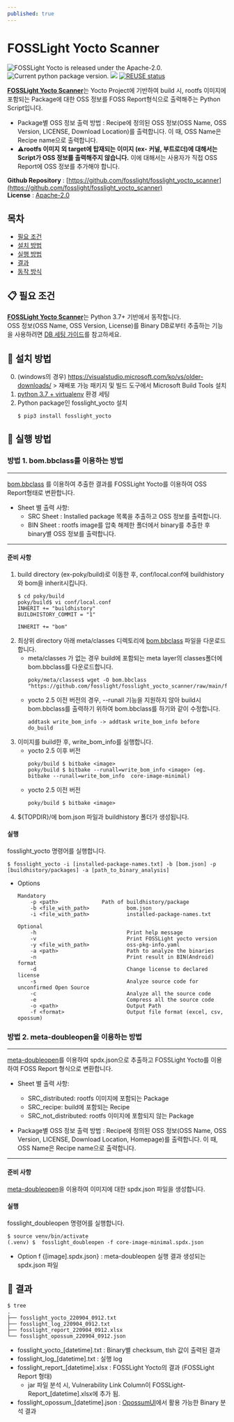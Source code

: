 ```yaml
---
published: true
---
```

# FOSSLight Yocto Scanner

<img src="https://img.shields.io/pypi/l/fosslight_yocto" alt="FOSSLight Yocto is released under the Apache-2.0." /> <img src="https://img.shields.io/pypi/v/fosslight_yocto" alt="Current python package version." /> <img src="https://img.shields.io/pypi/pyversions/fosslight_yocto" /> [![REUSE status](https://api.reuse.software/badge/github.com/fosslight/fosslight_yocto_scanner)](https://api.reuse.software/info/github.com/fosslight/fosslight_yocto_scanner)

[**FOSSLight Yocto Scanner**](https://github.com/fosslight/fosslight_yocto_scanner)는 Yocto Project에 기반하여 build 시, rootfs 이미지에 포함되는 Package에 대한 OSS 정보를 FOSS Report형식으로 출력해주는 Python Script입니다.

- Package별 OSS 정보 출력 방법 : Recipe에 정의된 OSS 정보(OSS Name, OSS Version, LICENSE, Download Location)를 출력합니다.
이 때, OSS Name은 Recipe name으로 출력합니다.
- ⚠️**rootfs 이미지 외 target에 탑재되는 이미지 (ex- 커널, 부트로더)에 대해서는 Script가 OSS 정보를 출력해주지 않습니다.** 이에 대해서는 사용자가 직접 OSS Report에 OSS 정보를 추가해야 합니다.   
   
**Github Repository** : [https://github.com/fosslight/fosslight_yocto_scanner](https://github.com/fosslight/fosslight_yocto_scanner)  
**License** : [Apache-2.0](https://github.com/fosslight/fosslight_yocto_scanner/blob/main/LICENSE)

## 목차
- [필요 조건](#-필요-조건)
- [설치 방법](#-설치-방법)
- [실행 방법](#-실행-방법)
- [결과](#-결과)
- [동작 방식](#-동작-방식)


## 📋 필요 조건
[**FOSSLight Yocto Scanner**](https://github.com/fosslight/fosslight_yocto_scanner)는 Python 3.7+ 기반에서 동작합니다.  
OSS 정보(OSS Name, OSS Version, License)를 Binary DB로부터 추출하는 기능을 사용하려면 [DB 세팅 가이드](etc/binary_db.md)를 참고하세요.    


## 🎉 설치 방법    
0. (windows의 경우) https://visualstudio.microsoft.com/ko/vs/older-downloads/ > 재배포 가능 패키지 및 빌드 도구에서 Microsoft Build Tools 설치
1. [python 3.7 + virtualenv](etc/guide_virtualenv.md) 환경 세팅
2. Python package인 fosslight_yocto 설치
    ```
    $ pip3 install fosslight_yocto
    ```

## 🚀 실행 방법
### 방법 1. bom.bbclass를 이용하는 방법

---
[bom.bbclass](https://github.com/fosslight/fosslight_yocto_scanner/blob/main/files_for_preparation/bom.bbclass) 를 이용하여 추출한 결과를 FOSSLight Yocto를 이용하여 OSS Report형태로 변환합니다. 
- Sheet 별 출력 사항:
    - SRC Sheet : Installed package 목록을 추출하고 OSS 정보를 출력합니다.
    - BIN Sheet : rootfs image를 압축 해제한 폴더에서 binary를 추출한 후 binary별 OSS 정보를 출력합니다. 

---

#### 준비 사항
1. build directory (ex-poky/build)로 이동한 후, conf/local.conf에 buildhistory와 bom을 inherit시킵니다.
    ```
    $ cd poky/build
    poky/build$ vi conf/local.conf
    INHERIT += "buildhistory"
    BUILDHISTORY_COMMIT = "1"
    
    INHERIT += "bom"
    ```
2. 최상위 directory 아래 meta/classes 디렉토리에 [bom.bbclass](https://github.com/fosslight/fosslight_yocto_scanner/blob/main/files_for_preparation/bom.bbclass) 파일을 다운로드합니다.
    - meta/classes 가 없는 경우 build에 포함되는 meta layer의 classes폴더에 bom.bbclass를 다운로드합니다.
        ```
        poky/meta/classes$ wget -O bom.bbclass "https://github.com/fosslight/fosslight_yocto_scanner/raw/main/files_for_preparation/bom.bbclass"
        ```
    - yocto 2.5 이전 버전의 경우, --runall 기능을 지원하지 않아 build시 bom.bbclass를 출력하기 위하여 bom.bbclass를 하기와 같이 수정합니다.
        ```
        addtask write_bom_info -> addtask write_bom_info before do_build
        ```
3. 이미지를 build한 후, write_bom_info를 실행합니다.
    - yocto 2.5 이후 버전
        ```
        poky/build $ bitbake <image>
        poky/build $ bitbake --runall=write_bom_info <image> (eg. bitbake --runall=write_bom_info  core-image-minimal)
        ```
    - yocto 2.5 이전 버전
        ```
        poky/build $ bitbake <image>
        ```
4. ${TOPDIR}/에 bom.json 파일과 buildhistory 폴더가 생성됩니다.

#### 실행
fosslight_yocto 명령어를 실행합니다.
```
$ fosslight_yocto -i [installed-package-names.txt] -b [bom.json] -p [buildhistory/packages] -a [path_to_binary_analysis]
```

- Options
    ```
    Mandatory
        -p <path>              Path of buildhistory/package
        -b <file_with_path>            bom.json
        -i <file_with_path>            installed-package-names.txt

    Optional
        -h                             Print help message
        -v                             Print FOSSLight yocto version
        -y <file_with_path>            oss-pkg-info.yaml
        -a <path>                      Path to analyze the binaries
        -n                             Print result in BIN(Android) format
        -d                             Change license to declared license
        -s                             Analyze source code for unconfirmed Open Source
        -c                             Analyze all the source code
        -e                             Compress all the source code
        -o <path>                      Output Path
        -f <format>                    Output file format (excel, csv, opossum)
    ``` 

### 방법 2. meta-doubleopen을 이용하는 방법
---
[meta-doubleopen](https://github.com/doubleopen-project/meta-doubleopen)를 이용하여 spdx.json으로 추출하고 FOSSLight Yocto를 이용하여 FOSS Report 형식으로 변환합니다.
- Sheet 별 출력 사항:
    - SRC_distributed: rootfs 이미지에 포함되는 Package
    - SRC_recipe: build에 포함되는 Recipe
    - SRC_not_distributed: rootfs 이미지에 포함되지 않는 Package

- Package별 OSS 정보 출력 방법 : Recipe에 정의된 OSS 정보(OSS Name, OSS Version, LICENSE, Download Location, Homepage)를 출력합니다. 이 때, OSS Name은 Recipe name으로 출력합니다.

---

#### 준비 사항
[meta-doubleopen](https://github.com/doubleopen-project/meta-doubleopen)을 이용하여 이미지에 대한 spdx.json 파일을 생성합니다.

#### 실행
fosslight_doubleopen 명령어를 실행합니다.
```
$ source venv/bin/activate
(.venv) $  fosslight_doubleopen -f core-image-minimal.spdx.json
```
- Option f {[image].spdx.json} : meta-doubleopen 실행 결과 생성되는 spdx.json 파일

## 📁 결과

```
$ tree
.
├── fosslight_yocto_220904_0912.txt
├── fosslight_log_220904_0912.txt
├── fosslight_report_220904_0912.xlsx
└── fosslight_opossum_220904_0912.json

```
- fosslight_yocto_[datetime].txt : Binary별 checksum, tlsh 값이 출력된 결과
- fosslight_log_[datetime].txt : 실행 log
- fosslight_report_[datetime].xlsx : FOSSLight Yocto의 결과 (FOSSLight Report 형태)    
   - jar 파일 분석 시, Vulnerability Link Column이 FOSSLight-Report_[datetime].xlsx에 추가 됨.    
- fosslight_opossum_[datetime].json : [OpossumUI](https://github.com/opossum-tool/OpossumUI)에서 활용 가능한 Binary 분석 결과     
